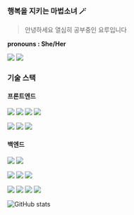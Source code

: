 ### 행복을 지키는 마법소녀 🪄

> 안녕하세요 열심히 공부중인 요루입니다

**pronouns : She/Her**

<a href="https://twitter.com/rihayoru" target="_blank"><img src="https://img.shields.io/badge/@rihayoru-1DA1F2?style=for-the-badge&logo=Twitter&logoColor=fff"/></a>
<a href="mailto:qtcutie@kakao.com" target="_blank"><img src="https://img.shields.io/badge/qtcutie@kakao.com-FFCD00?style=for-the-badge&logo=Gmail&logoColor=fff"/></a>

### 기술 스택
#### 프론트엔드
<img src="https://img.shields.io/badge/Vue.js-4FC08D?style=for-the-badge&logo=vue.js&logoColor=fff"/> <img src="https://img.shields.io/badge/Next.js-000000?style=for-the-badge&logo=next.js&logoColor=fff"/> <img src="https://img.shields.io/badge/Vite-646CFF?style=for-the-badge&logo=vite&logoColor=fff"/> <img src="https://img.shields.io/badge/bootstrap-7952B3?style=for-the-badge&logo=bootstrap&logoColor=fff"/>

<img src="https://img.shields.io/badge/html5-1572B6?style=for-the-badge&logo=html5&logoColor=fff"/> <img src="https://img.shields.io/badge/css3-E34F26?style=for-the-badge&logo=css3&logoColor=fff"/> <img src="https://img.shields.io/badge/vanilla js-F7DF1E?style=for-the-badge&logo=javascript&logoColor=fff"/> 

#### 백엔드
<img src="https://img.shields.io/badge/node.js-339933?style=for-the-badge&logo=node.js&logoColor=fff"/> <img src="https://img.shields.io/badge/typescript-3178C6?style=for-the-badge&logo=typescript&logoColor=fff"/> 

<img src="https://img.shields.io/badge/express-000?style=for-the-badge&logo=express&logoColor=fff"/> <img src="https://img.shields.io/badge/prisma-2D3748?style=for-the-badge&logo=prisma&logoColor=fff"/> <img src="https://img.shields.io/badge/jwt-000000?style=for-the-badge&logo=json web tokens&logoColor=fff"/>

<img src="https://img.shields.io/badge/mysql-4479A1?style=for-the-badge&logo=mysql&logoColor=fff"/> <img src="https://img.shields.io/badge/mariadb-003545?style=for-the-badge&logo=mariadb&logoColor=fff"/> <img src="https://img.shields.io/badge/mongodb-47A248?style=for-the-badge&logo=mongodb&logoColor=fff"/> <img src="https://img.shields.io/badge/redis-DC382D?style=for-the-badge&logo=redis&logoColor=fff"/> 


![GitHub stats](https://github-readme-stats.vercel.app/api?username=rihayoru&show_icons=true)
